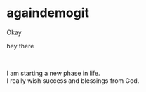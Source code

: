 # againdemogit
Okay
<p> hey there </p>
<br>
<p> I am starting a new phase in life. <br>
I really wish success and blessings from God.
</p>
